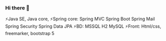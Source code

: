 ### Hi there 👋

<!--
**Miqelad/Miqelad** is a ✨ _special_ ✨ repository because its `README.md` (this file) appears on your GitHub profile.

Here are some ideas to get you started:

- 🔭 I’m currently working on ...
- 🌱 I’m currently learning ...
- 👯 I’m looking to collaborate on ...
- 🤔 I’m looking for help with ...
- 💬 Ask me about ...
- 📫 How to reach me: ...
- 😄 Pronouns: ...
- ⚡ Fun fact: ...
-->
⚡Java SE, Java core, 
⚡Spring core:
 Spring MVC
 Spring Boot
 Spring Mail
 Spring Security
 Spring Data JPA
⚡BD: 
 MSSQL H2 MySQL
⚡Front: 
 Html/css, freemarker, bootstrap 5

